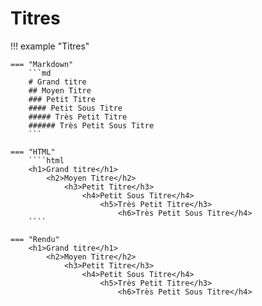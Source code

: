 # Titres


!!! example "Titres"

    === "Markdown"
        ```md
        # Grand titre
        ## Moyen Titre
        ### Petit Titre
        #### Petit Sous Titre
        ##### Très Petit Titre
        ###### Très Petit Sous Titre
        ```

    === "HTML"
        ````html
        <h1>Grand titre</h1>
            <h2>Moyen Titre</h2>
                <h3>Petit Titre</h3>
                    <h4>Petit Sous Titre</h4>
                        <h5>Très Petit Titre</h3>
                            <h6>Très Petit Sous Titre</h4>
        ````

    === "Rendu"
        <h1>Grand titre</h1>
            <h2>Moyen Titre</h2>
                <h3>Petit Titre</h3>
                    <h4>Petit Sous Titre</h4>
                        <h5>Très Petit Titre</h3>
                            <h6>Très Petit Sous Titre</h4>

